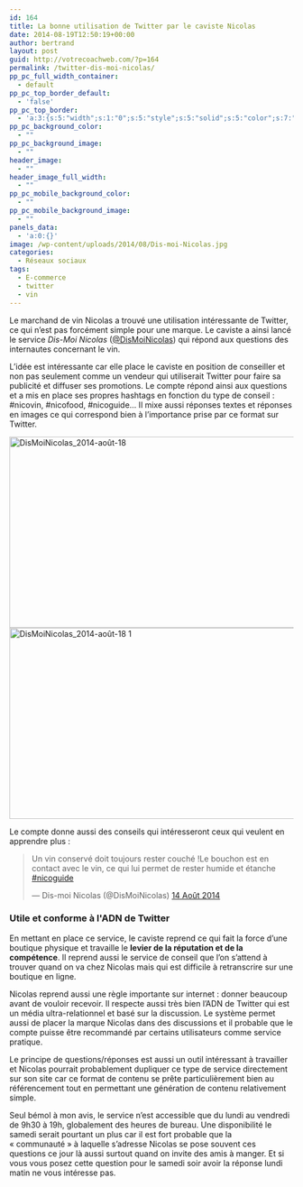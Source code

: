 ```yaml
---
id: 164
title: La bonne utilisation de Twitter par le caviste Nicolas
date: 2014-08-19T12:50:19+00:00
author: bertrand
layout: post
guid: http://votrecoachweb.com/?p=164
permalink: /twitter-dis-moi-nicolas/
pp_pc_full_width_container:
  - default
pp_pc_top_border_default:
  - 'false'
pp_pc_top_border:
  - 'a:3:{s:5:"width";s:1:"0";s:5:"style";s:5:"solid";s:5:"color";s:7:"#000000";}'
pp_pc_background_color:
  - ""
pp_pc_background_image:
  - ""
header_image:
  - ""
header_image_full_width:
  - ""
pp_pc_mobile_background_color:
  - ""
pp_pc_mobile_background_image:
  - ""
panels_data:
  - 'a:0:{}'
image: /wp-content/uploads/2014/08/Dis-moi-Nicolas.jpg
categories:
  - Réseaux sociaux
tags:
  - E-commerce
  - twitter
  - vin
---
```

Le marchand de vin Nicolas a trouvé une utilisation intéressante de Twitter, ce qui n’est pas forcément simple pour une marque. Le caviste a ainsi lancé le service <em>Dis-Moi Nicolas</em> (<a href="http://twitter.com/DisMoiNicolas">@DisMoiNicolas</a>) qui répond aux questions des internautes concernant le vin.

<!--more-->

L’idée est intéressante car elle place le caviste en position de conseiller et non pas seulement comme un vendeur qui utiliserait Twitter pour faire sa publicité et diffuser ses promotions. Le compte répond ainsi aux questions et a mis en place ses propres hashtags en fonction du type de conseil : #nicovin, #nicofood, #nicoguide… Il mixe aussi réponses textes et réponses en images ce qui correspond bien à l’importance prise par ce format sur Twitter.

<img class="alignnone size-full wp-image-165 aligncenter" src="http://votrecoachweb.com/wp-content/uploads/2014/08/DisMoiNicolas_2014-août-18.jpg" alt="DisMoiNicolas_2014-août-18" width="506" height="339" />

<img class="alignnone size-full wp-image-167 aligncenter" src="http://votrecoachweb.com/wp-content/uploads/2014/08/DisMoiNicolas_2014-août-18-1.jpg" alt="DisMoiNicolas_2014-août-18 1" width="506" height="339" />

Le compte donne aussi des conseils qui intéresseront ceux qui veulent en apprendre plus :
<blockquote class="twitter-tweet" lang="fr">Un vin conservé doit toujours rester couché !Le bouchon est en contact avec le vin, ce qui lui permet de rester humide et étanche <a href="https://twitter.com/hashtag/nicoguide?src=hash">#nicoguide</a>

— Dis-moi Nicolas (@DisMoiNicolas) <a href="https://twitter.com/DisMoiNicolas/statuses/499948598021619713">14 Août 2014</a></blockquote>
<script src="//platform.twitter.com/widgets.js" async="" charset="utf-8"></script>
<h3>Utile et conforme à l'ADN de Twitter</h3>
En mettant en place ce service, le caviste reprend ce qui fait la force d’une boutique physique et travaille le <strong>levier de la réputation et de la compétence</strong>. Il reprend aussi le service de conseil que l’on s’attend à trouver quand on va chez Nicolas mais qui est difficile à retranscrire sur une boutique en ligne.

Nicolas reprend aussi une règle importante sur internet : donner beaucoup avant de vouloir recevoir. Il respecte aussi très bien l’ADN de Twitter qui est un média ultra-relationnel et basé sur la discussion. Le système permet aussi de placer la marque Nicolas dans des discussions et il probable que le compte puisse être recommandé par certains utilisateurs comme service pratique.

Le principe de questions/réponses est aussi un outil intéressant à travailler et Nicolas pourrait probablement dupliquer ce type de service directement sur son site car ce format de contenu se prête particulièrement bien au référencement tout en permettant une génération de contenu relativement simple.

Seul bémol à mon avis, le service n’est accessible que du lundi au vendredi de 9h30 à 19h, globalement des heures de bureau. Une disponibilité le samedi serait pourtant un plus car il est fort probable que la « communauté » à laquelle s’adresse Nicolas se pose souvent ces questions ce jour là aussi surtout quand on invite des amis à manger. Et si vous vous posez cette question pour le samedi soir avoir la réponse lundi matin ne vous intéresse pas.